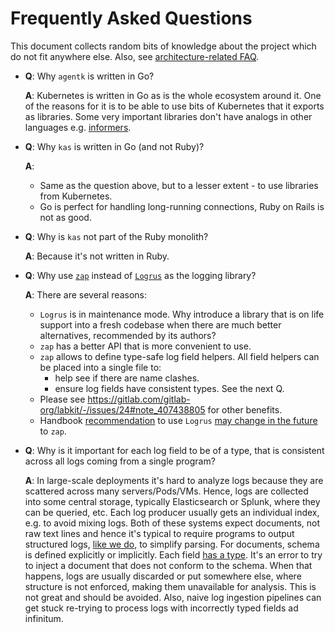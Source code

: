 # Frequently Asked Questions

This document collects random bits of knowledge about the project which do not fit anywhere else. Also, see [architecture-related FAQ](architecture.md#faq).

- **Q**: Why `agentk` is written in Go?

  **A**: Kubernetes is written in Go as is the whole ecosystem around it. One of the reasons for it is to be able to use bits of Kubernetes that it exports as libraries. Some very important libraries don't have analogs in other languages e.g. [informers](https://github.com/kubernetes/client-go/blob/ccd5becdffb7fd8006e31341baaaacd14db2dcb7/tools/cache/shared_informer.go#L34-L183).

- **Q**: Why `kas` is written in Go (and not Ruby)?

  **A**:

  - Same as the question above, but to a lesser extent - to use libraries from Kubernetes.
  - Go is perfect for handling long-running connections, Ruby on Rails is not as good.

- **Q**: Why is `kas` not part of the Ruby monolith?

  **A**: Because it's not written in Ruby.

- **Q**: Why use [`zap`](https://github.com/uber-go/zap) instead of [`Logrus`](https://github.com/Sirupsen/logrus) as the logging library?

  **A**: There are several reasons:

  - `Logrus` is in maintenance mode. Why introduce a library that is on life support into a fresh codebase when there are much better alternatives, recommended by its authors?
  - `zap` has a better API that is more convenient to use.
  - `zap` allows to define type-safe log field helpers. All field helpers can be placed into a single file to:
    - help see if there are name clashes.
    - ensure log fields have consistent types. See the next Q.
  - Please see https://gitlab.com/gitlab-org/labkit/-/issues/24#note_407438805 for other benefits.
  - Handbook [recommendation](https://docs.gitlab.com/ee/development/go_guide/#logging) to use `Logrus` [may change in the future](https://gitlab.com/gitlab-org/labkit/-/issues/24) to `zap`.

- **Q**: Why is it important for each log field to be of a type, that is consistent across all logs coming from a single program?

  **A**: In large-scale deployments it's hard to analyze logs because they are scattered across many servers/Pods/VMs. Hence, logs are collected into some central storage, typically Elasticsearch or Splunk, where they can be queried, etc. Each log producer usually gets an individual index, e.g. to avoid mixing logs. Both of these systems expect documents, not raw text lines and hence it's typical to require programs to output structured logs, [like we do](https://docs.gitlab.com/ee/development/go_guide/#structured-json-logging), to simplify parsing. For documents, schema is defined explicitly or implicitly. Each field [has a type](https://www.elastic.co/guide/en/elasticsearch/reference/current/mapping-types.html). It's an error to try to inject a document that does not conform to the schema. When that happens, logs are usually discarded or put somewhere else, where structure is not enforced, making them unavailable for analysis. This is not great and should be avoided. Also, naive log ingestion pipelines can get stuck re-trying to process logs with incorrectly typed fields ad infinitum.
